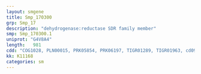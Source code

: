 ```yaml
---
layout: smgene
title: Smp_170300
grp: Smp_17
description: "dehydrogenase:reductase SDR family member"
smp: Smp_170300.1
uniprot: "G4V8A4"
length:   981
cdd: "COG1028, PLN00015, PRK05854, PRK06197, TIGR01289, TIGR01963, cd09808, cl21454, pfam00106, pfam08659, smart00822"
kk: K11168
categories: sm
---
```

